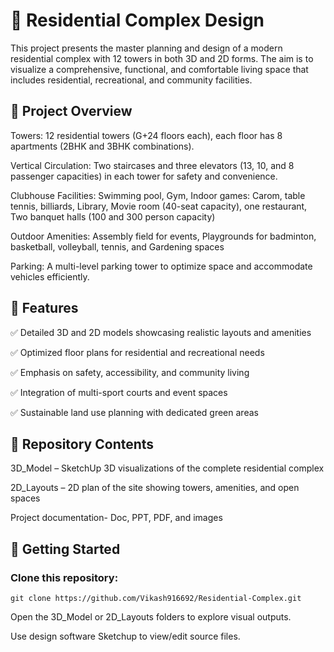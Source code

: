 # 🏢 Residential Complex Design

This project presents the master planning and design of a modern residential complex with 12 towers in both 3D and 2D forms. The aim is to visualize a comprehensive, functional, and comfortable living space that includes residential, recreational, and community facilities.

## 📌 Project Overview
Towers: 12 residential towers (G+24 floors each), each floor has 8 apartments (2BHK and 3BHK combinations).

Vertical Circulation: Two staircases and three elevators (13, 10, and 8 passenger capacities) in each tower for safety and convenience.

Clubhouse Facilities: Swimming pool, Gym, Indoor games: Carom, table tennis, billiards, Library, Movie room (40-seat capacity), one restaurant, Two banquet halls (100 and 300 person capacity)

Outdoor Amenities: Assembly field for events, Playgrounds for badminton, basketball, volleyball, tennis, and Gardening spaces

Parking: A multi-level parking tower to optimize space and accommodate vehicles efficiently.

## 🔎 Features
✅ Detailed 3D and 2D models showcasing realistic layouts and amenities

✅ Optimized floor plans for residential and recreational needs

✅ Emphasis on safety, accessibility, and community living

✅ Integration of multi-sport courts and event spaces

✅ Sustainable land use planning with dedicated green areas

## 📂 Repository Contents
3D_Model – SketchUp 3D visualizations of the complete residential complex

2D_Layouts – 2D plan of the site showing towers, amenities, and open spaces

Project documentation- Doc, PPT, PDF, and images

## 🚀 Getting Started
### Clone this repository:
```git clone https://github.com/Vikash916692/Residential-Complex.git```

Open the 3D_Model or 2D_Layouts folders to explore visual outputs.

Use design software Sketchup to view/edit source files.
